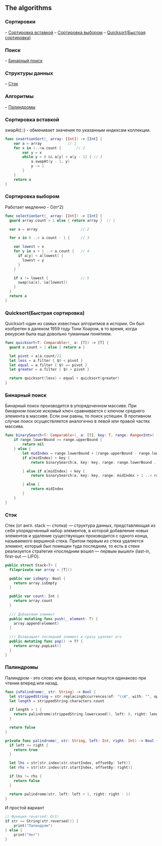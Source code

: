 ## The algorithms

### Сортировки
– [Сортировка вставкой](#Сортировка-вставкой)
– [Сортировка выбором](#Сортировка-выбором)
– [Quicksort(Быстрая сортировка)](#Quicksort(Быстрая-сортировка))

### Поиск
– [Бинарный поиск](#Бинарный-поиск)

### Структуры данных
– [Стэк](#Стэк)

### Алгоритмы
– [Палиндромы](#Палиндромы)

### Сортировка вставкой
swapAt(_:_:) - обменивает значения по указанным индексам коллекции.
```swift
func insertionSort(_ array: [Int]) -> [Int] {
    var a = array			 // 1
    for x in 1..<a.count {		 // 2
        var y = x
        while y > 0 && a[y] < a[y - 1] { // 3
            a.swapAt(y - 1, y)
            y -= 1
        }
    }
    return a
}
```

### Сортировка выбором
Работает медленно - O(n^2)
```swift
func selectionSort(_ array: [Int]) -> [Int] {
  guard array.count > 1 else { return array }  // 1

  var a = array                    // 2

  for x in 0 ..< a.count - 1 {     // 3

    var lowest = x
    for y in x + 1 ..< a.count {   // 4
      if a[y] < a[lowest] {
        lowest = y
      }
    }

    if x != lowest {               // 5
      swap(&a[x], &a[lowest])
    }
  }
  return a
}
```

### Quicksort(Быстрая сортировка)
Quicksort-один из самых известных алгоритмов в истории. Он был изобретен в далеком 1959 году Тони Хоаром, в то время, когда рекурсия была еще довольно туманным понятием.
```swift
func quicksort<T: Comparable>(_ a: [T]) -> [T] {
  guard a.count > 1 else { return a }

  let pivot = a[a.count/2]
  let less = a.filter { $0 < pivot }
  let equal = a.filter { $0 == pivot }
  let greater = a.filter { $0 > pivot }

  return quicksort(less) + equal + quicksort(greater)
}
```

### Бинарный поиск
Бинарный поиск производится в упорядоченном массиве. При бинарном поиске искомый ключ сравнивается с ключом среднего элемента в массиве. Если они равны, то поиск успешен. В противном случае поиск осуществляется аналогично в левой или правой частях массива.
```swift
func binarySearch<T: Comparable>(_ a: [T], key: T, range: Range<Int>) -> Int? {
    if range.lowerBound >= range.upperBound {
        return nil
    } else {
        let midIndex = range.lowerBound + (range.upperBound - range.lowerBound) / 2
        if a[midIndex] > key {
            return binarySearch(a, key: key, range: range.lowerBound ..< midIndex)

        } else if a[midIndex] < key {
            return binarySearch(a, key: key, range: midIndex + 1 ..< range.upperBound)

        } else {
            return midIndex
        }
    }
}
```

### Стэк
Стек (от англ. stack — стопка) — структура данных, представляющая из себя упорядоченный набор элементов, в которой добавление новых элементов и удаление существующих производится с одного конца, называемого вершиной стека. Притом первым из стека удаляется элемент, который был помещен туда последним, то есть в стеке реализуется стратегия «последним вошел — первым вышел» (last-in, first-out — LIFO). 

```swift
public struct Stack<T> {
  fileprivate var array = [T]()

  public var isEmpty: Bool {
    return array.isEmpty
  }

  public var count: Int {
    return array.count
  }
  
  /// Добовляем элемент
  public mutating func push(_ element: T) {
    array.append(element)
  }
  
  /// Возвращает последний элемент и сразу удаляет его
  public mutating func pop() -> T? {
    return array.popLast()
  }
}
```

### Палиндромы
Палиндром - это слово или фраза, которые пишутся одинаково при чтении вперед или назад. 

```swift
func isPalindrome(_ str: String) -> Bool {
  let strippedString = str.replacingOccurrences(of: "\\W", with: "", options: .regularExpression, range: nil)
  let length = strippedString.characters.count

  if length > 1 {
    return palindrome(strippedString.lowercased(), left: 0, right: length - 1)
  }

  return false
}

private func palindrome(_ str: String, left: Int, right: Int) -> Bool {
  if left >= right {
    return true
  }

  let lhs = str[str.index(str.startIndex, offsetBy: left)]
  let rhs = str[str.index(str.startIndex, offsetBy: right)]

  if lhs != rhs {
    return false
  }

  return palindrome(str, left: left + 1, right: right - 1)
}
```

И простой вариант 
```swift
// Функция reversed: O(1)
if str == String(str.reversed()) {
    print("Палиндром")
} else {
    print("Нет")
}
```

